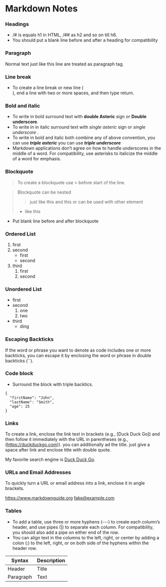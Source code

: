 # Markdown Notes

### Headings

- /# is equals h1 in HTML, /## as h2 and so on till h6.
- You should put a blank line before and after a heading for compatibility

### Paragraph

Normal text just like this line are treated as paragraph tag.

### Line break

- To create a line break or new line (<br>), end a line with two or more spaces, and then type return.

### Bold and italic

- To write in bold surround text with **double Asteric** sign or __Double underscore__.
- To write in in italic surround text with *single asteric* sign or _single underscore_ .
- To write in bold and italic both combine any of above convention, you can use ***triple asteric*** you can use ___triple underscore___
- Markdown applications don’t agree on how to handle underscores in the middle of a word. For compatibility, use asterisks to italicize the middle of a word for emphasis.
  

### Blockquote

> To create a blockquote
> use > before start of the 
> line.

> Blockquote can be nested
>> just like this 
>> and this
> or can be used with other element 
> - like this

- Put blank line before and after blockquote

###  Ordered List
1. first
2. second
   - first
   - second
3. third
   1.  first
   2.  second

### Unordered List
- first
- second
  1. one 
  2. two
- third
  - ding


### Escaping Backticks
If the word or phrase you want to denote as code includes one or more backticks, you can escape it by enclosing the word or phrase in double backticks (``).

### Code block
- Surround the block with triple backtics.
```
{
  "firstName": "John",
  "lastName": "Smith",
  "age": 25
}
```

### Links
To create a link, enclose the link text in brackets (e.g., [Duck Duck Go]) and then follow it immediately with the URL in parentheses (e.g., (https://duckduckgo.com)). you can additionally ad the title. just give a space after link and enclose title with double quote.

My favorite search engine is [Duck Duck Go](https://duckduckgo.com "The best search engine for privacy").

### URLs and Email Addresses
To quickly turn a URL or email address into a link, enclose it in angle brackets.

<https://www.markdownguide.org>
<fake@example.com>

### Tables
- To add a table, use three or more hyphens (---) to create each column’s header, and use pipes (|) to separate each column. For compatibility, you should also add a pipe on either end of the row.
- You can align text in the columns to the left, right, or center by adding a colon (:) to the left, right, or on both side of the hyphens within the header row.

| Syntax      | Description |
| ----------- | ----------- |
| Header      | Title       |
| Paragraph   | Text        |





